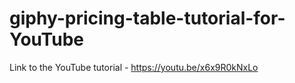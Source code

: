 # giphy-pricing-table-tutorial-for-YouTube

Link to the YouTube tutorial - https://youtu.be/x6x9R0kNxLo
